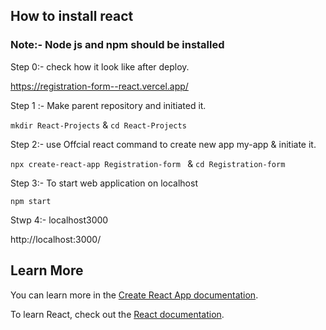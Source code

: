 
## How to install react
### Note:- Node js and npm should be installed

Step 0:- check how it look like after deploy.

https://registration-form--react.vercel.app/

Step 1 :- Make parent repository and initiated it.

`mkdir React-Projects` & `cd React-Projects`

Step 2:- use Offcial react command to create new app my-app & initiate it.

`npx create-react-app Registration-form ` & `cd Registration-form`

Step 3:- To start web application on localhost

`npm start`

Stwp 4:- localhost3000

http://localhost:3000/






## Learn More

You can learn more in the [Create React App documentation](https://facebook.github.io/create-react-app/docs/getting-started).

To learn React, check out the [React documentation](https://reactjs.org/).



